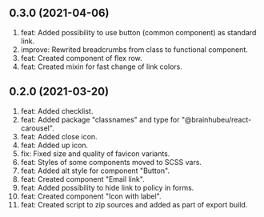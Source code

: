 ## 0.3.0 (2021-04-06)
1. feat: Added possibility to use button (common component) as standard link.
2. improve: Rewrited breadcrumbs from class to functional component.
3. feat: Created component of flex row.
4. feat: Created mixin for fast change of link colors. 

## 0.2.0 (2021-03-20)
1. feat: Added checklist.
2. feat: Added package "classnames" and type for "@brainhubeu/react-carousel".
3. feat: Added close icon.
4. feat: Added up icon.
5. fix: Fixed size and quality of favicon variants.
6. feat: Styles of some components moved to SCSS vars.
7. feat: Added alt style for component "Button".
8. feat: Created component "Email link".
9. feat: Added possibility to hide link to policy in forms.
10. feat: Created component "Icon with label".
11. feat: Created script to zip sources and added as part of export build.